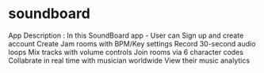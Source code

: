 # soundboard
App Description : 
In this SoundBoard app - User can Sign up and create account
                         Create Jam rooms with BPM/Key settings
                         Record 30-second audio loops
                         Mix tracks with volume controls
                         Join rooms via 6 character codes
                         Collabrate in real time with musician worldwide
                         View their music analytics
